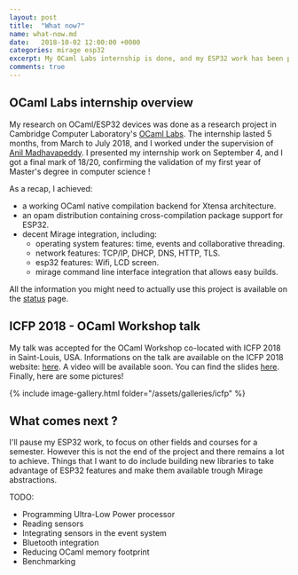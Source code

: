 ```yaml
---
layout: post
title:  "What now?"
name: what-now.md
date:   2018-10-02 12:00:00 +0000
categories: mirage esp32
excerpt: My OCaml Labs internship is done, and my ESP32 work has been presented at ICFP 2018's OCaml Workshop. So what's next ?
comments: true
---
```

## OCaml Labs internship overview

My research on OCaml/ESP32 devices was done as a research project in Cambridge Computer Laboratory's [OCaml Labs](http://ocamllabs.io/). The internship lasted 5 months, from March to July 2018, and I worked under the supervision of [Anil Madhavapeddy](http://anil.recoil.org/). I presented my internship work on September 4, and I got a final mark of 18/20, confirming the validation of my first year of Master's degree in computer science !

As a recap, I achieved:
- a working OCaml native compilation backend for Xtensa architecture.
- an opam distribution containing cross-compilation package support for ESP32.
- decent Mirage integration, including:
    * operating system features: time, events and collaborative threading.
    * network features: TCP/IP, DHCP, DNS, HTTP, TLS.
    * esp32 features: Wifi, LCD screen.
    * mirage command line interface integration that allows easy builds.

All the information you might need to actually use this project is available on the [status](https://www.lortex.org/status/2018/10/02/status.html) page.

## ICFP 2018 - OCaml Workshop talk

My talk was accepted for the OCaml Workshop co-located with ICFP 2018 in Saint-Louis, USA. Informations on the talk are available on the ICFP 2018 website: [here](https://icfp18.sigplan.org/event/ocaml-2018-papers-ocaml-on-the-esp32-chip-well-typed-lightbulbs-await).
A video will be available soon. You can find the slides [here](/assets/ESP32_talk.pdf). Finally, here are some pictures!

{% include image-gallery.html folder="/assets/galleries/icfp" %}

## What comes next ?

I'll pause my ESP32 work, to focus on other fields and courses for a semester. However this is not the end of the project and there remains a lot to achieve. Things that I want to do include building new libraries to take advantage of ESP32 features and make them available trough Mirage abstractions.

TODO:
* Programming Ultra-Low Power processor
* Reading sensors
* Integrating sensors in the event system
* Bluetooth integration
* Reducing OCaml memory footprint
* Benchmarking 
